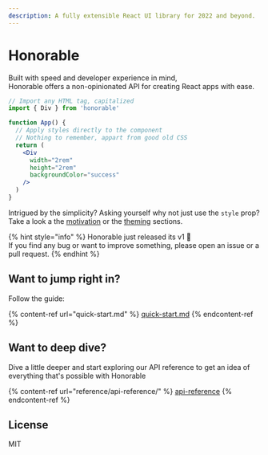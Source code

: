 ```yaml
---
description: A fully extensible React UI library for 2022 and beyond.
---
```


# Honorable

Built with speed and developer experience in mind, \
Honorable offers a non-opinionated API for creating React apps with ease.&#x20;

```jsx
// Import any HTML tag, capitalized
import { Div } from 'honorable'

function App() {
  // Apply styles directly to the component
  // Nothing to remember, appart from good old CSS
  return (
    <Div 
      width="2rem"
      height="2rem"
      backgroundColor="success"
    />   
  )
}
```

Intrigued by the simplicity? Asking yourself why not just use the `style` prop?\
Take a look a the [motivation](motivation.md) or the [theming](theming.md) sections.

{% hint style="info" %}
Honorable just released its v1 :tada:\
If you find any bug or want to improve something, please open an issue or a pull request.
{% endhint %}

## Want to jump right in?

Follow the guide:

{% content-ref url="quick-start.md" %}
[quick-start.md](quick-start.md)
{% endcontent-ref %}

## Want to deep dive?

Dive a little deeper and start exploring our API reference to get an idea of everything that's possible with Honorable

{% content-ref url="reference/api-reference/" %}
[api-reference](reference/api-reference/)
{% endcontent-ref %}

## License

MIT
